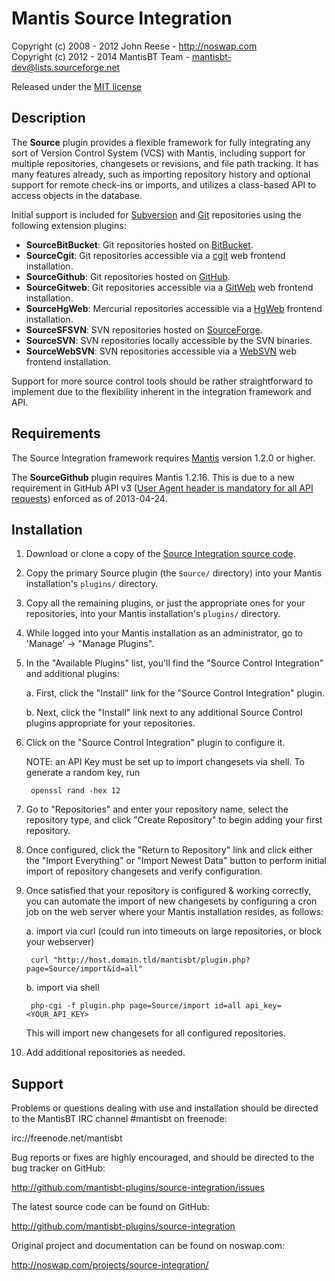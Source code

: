 # Mantis Source Integration

Copyright (c) 2008 - 2012  John Reese - http://noswap.com  
Copyright (c) 2012 - 2014  MantisBT Team - mantisbt-dev@lists.sourceforge.net

Released under the [MIT license](http://opensource.org/licenses/MIT)


## Description

The **Source** plugin provides a flexible framework for fully integrating any
sort of Version Control System (VCS) with Mantis, including support for
multiple repositories, changesets or revisions, and file path tracking.
It has many features already, such as importing repository history and
optional support for remote check-ins or imports, and utilizes a
class-based API to access objects in the database.

Initial support is included for [Subversion](http://subversion.apache.org/)
and [Git](http://git-scm.com/) repositories using the following extension
plugins:

* **SourceBitBucket**: Git repositories hosted on [BitBucket](http://bitbucket.org/).
* **SourceCgit**: Git repositories accessible via a
  [cgit](http://hjemli.net/git/cgit/) web frontend installation.
* **SourceGithub**: Git repositories hosted on [GitHub](http://github.com/).
* **SourceGitweb**: Git repositories accessible via a
  [GitWeb](https://git.wiki.kernel.org/index.php/Gitweb) web frontend
  installation.
* **SourceHgWeb**: Mercurial repositories accessible via a
  [HgWeb](http://mercurial.selenic.com/wiki/PublishingRepositories#hgweb)
  frontend installation.
* **SourceSFSVN**: SVN repositories hosted on
  [SourceForge](http://sourceforge.net/).
* **SourceSVN**: SVN repositories locally accessible by the SVN binaries.
* **SourceWebSVN**: SVN repositories accessible via a
  [WebSVN](http://www.websvn.info/) web frontend installation.

Support for more source control tools should be rather
straightforward to implement due to the flexibility inherent in the
integration framework and API.

## Requirements

The Source Integration framework requires [Mantis](http://www.mantisbt.org/)
version 1.2.0 or higher.

The **SourceGithub** plugin requires Mantis 1.2.16.
This is due to a new requirement in GitHub API v3
([User Agent header is mandatory for all API requests](http://developer.github.com/changes/2013-04-24-user-agent-required/))
enforced as of 2013-04-24.

## Installation

1. Download or clone a copy of the [Source Integration source
   code](http://github.com/mantisbt-plugins/source-integration/).

2. Copy the primary Source plugin (the `Source/` directory) into your Mantis
   installation's `plugins/` directory.

3. Copy all the remaining plugins, or just the appropriate ones for your
   repositories, into your Mantis installation's `plugins/` directory.

4. While logged into your Mantis installation as an administrator, go to
   'Manage' -> "Manage Plugins".

5. In the "Available Plugins" list, you'll find the "Source Control
   Integration" and additional plugins:

    a. First, click the "Install" link for the "Source Control Integration"
       plugin.

    b. Next, click the "Install" link next to any additional Source Control
       plugins appropriate for your repositories.

6. Click on the "Source Control Integration" plugin to configure it.

   NOTE: an API Key must be set up to import changesets via shell.
   To generate a random key, run
   
        openssl rand -hex 12

7. Go to "Repositories" and enter your repository name, select the
   repository type, and click "Create Repository" to begin adding your first
   repository.

8. Once configured, click the "Return to Repository" link and click either
   the "Import Everything" or "Import Newest Data" button to perform initial
   import of repository changesets and verify configuration.

9. Once satisfied that your repository is configured & working correctly,
   you can automate the import of new changesets by configuring a cron
   job on the web server where your Mantis installation resides, as follows:

   a. import via curl (could run into timeouts on large repositories, 
      or block your webserver)

        curl "http://host.domain.tld/mantisbt/plugin.php?page=Source/import&id=all"

   b. import via shell

        php-cgi -f plugin.php page=Source/import id=all api_key=<YOUR_API_KEY>


   This will import new changesets for all configured repositories.

10. Add additional repositories as needed.

## Support

Problems or questions dealing with use and installation should be
directed to the MantisBT IRC channel #mantisbt on freenode:

  irc://freenode.net/mantisbt

Bug reports or fixes are highly encouraged, and should be directed to
the bug tracker on GitHub:

  http://github.com/mantisbt-plugins/source-integration/issues

The latest source code can be found on GitHub:

  http://github.com/mantisbt-plugins/source-integration

Original project and documentation can be found on noswap.com:

  http://noswap.com/projects/source-integration/
